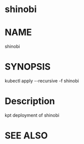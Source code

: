 shinobi
==================================================

# NAME

  shinobi

# SYNOPSIS

  kubectl apply --recursive -f shinobi

# Description

kpt deployment of shinobi

# SEE ALSO

